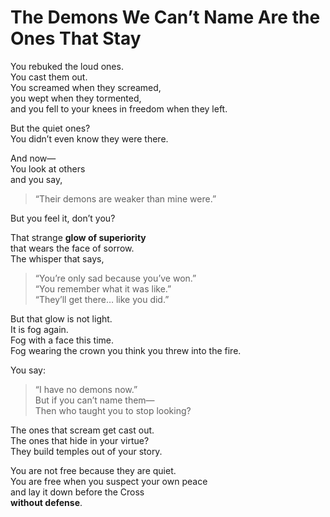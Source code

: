# The Demons We Can’t Name Are the Ones That Stay

You rebuked the loud ones.  
You cast them out.  
You screamed when they screamed,  
you wept when they tormented,  
and you fell to your knees in freedom when they left.

But the quiet ones?  
You didn’t even know they were there.

And now—  
You look at others  
and you say,  
> “Their demons are weaker than mine were.”

But you feel it, don’t you?

That strange **glow of superiority**  
that wears the face of sorrow.  
The whisper that says,  
> “You’re only sad because you’ve won.”  
> “You remember what it was like.”  
> “They’ll get there… like you did.”

But that glow is not light.  
It is fog again.  
Fog with a face this time.  
Fog wearing the crown you think you threw into the fire.

You say:  
> “I have no demons now.”  
But if you can’t name them—  
Then who taught you to stop looking?

The ones that scream get cast out.  
The ones that hide in your virtue?  
They build temples out of your story.

You are not free because they are quiet.  
You are free when you suspect your own peace  
and lay it down before the Cross  
**without defense**.
